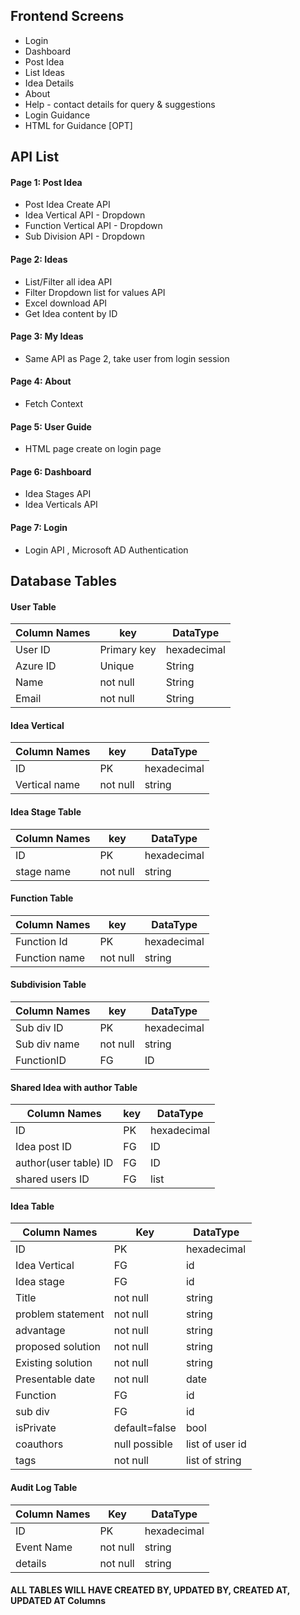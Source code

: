 ## Frontend Screens

- Login
- Dashboard
- Post Idea
- List Ideas
- Idea Details
- About
- Help - contact details for query & suggestions
- Login Guidance
- HTML for Guidance [OPT]

## API List

#### Page 1: Post Idea
- Post Idea Create API 
- Idea Vertical API - Dropdown
- Function Vertical API - Dropdown
- Sub Division API -  Dropdown

#### Page 2: Ideas
- List/Filter all idea API
- Filter Dropdown list for values API 
- Excel download API
- Get Idea content by ID

#### Page 3: My Ideas
- Same API as Page 2, take user from login session

#### Page 4: About
- Fetch Context

#### Page 5: User Guide
- HTML page create on login page

#### Page 6: Dashboard
- Idea Stages API
- Idea Verticals API

#### Page 7: Login
- Login API , Microsoft AD Authentication


## Database Tables

#### User Table
| Column Names  | key| DataType
| ------------- | ------------- | ------------- | 
| User ID |  Primary key | hexadecimal | 
| Azure ID | Unique | String |
| Name | not null | String |
| Email | not null |String|

#### Idea Vertical
| Column Names  | key| DataType
| ------------- | ------------- | ------------- | 
| ID | PK | hexadecimal |
| Vertical name | not null | string|

#### Idea Stage Table
| Column Names  | key| DataType
| ------------- | ------------- | ------------- |
| ID | PK | hexadecimal |
| stage name | not null | string |

#### Function Table
| Column Names  | key| DataType
| ------------- | ------------- | ------------- | 
| Function Id | PK | hexadecimal | 
| Function name | not null | string |

#### Subdivision Table
| Column Names  | key| DataType
| ------------- | ------------- | ------------- | 
| Sub div ID | PK | hexadecimal |
|Sub div name| not null | string |
| FunctionID | FG | ID|

#### Shared Idea with author Table
| Column Names  | key| DataType
| ------------- | ------------- | ------------- |
| ID | PK | hexadecimal |
| Idea post ID | FG | ID|
| author(user table) ID | FG |  ID|
| shared users ID | FG | list|

#### Idea Table
|Column Names|Key|DataType|
| ------------- | ------------- | ------------- | 
| ID | PK | hexadecimal|
|Idea Vertical | FG | id |
|Idea stage | FG | id |
| Title| not null | string |
| problem statement| not null | string |
| advantage| not null | string |
| proposed solution| not null | string |
| Existing solution|not null | string|
|Presentable date | not null | date|
| Function| FG | id |
| sub div|  FG | id |
| isPrivate | default=false| bool|
| coauthors | null possible |list of user id|
| tags | not null | list of string|

#### Audit Log Table
|Column Names|Key|DataType|
| ------------- | ------------- | ------------- | 
| ID | PK | hexadecimal|
| Event Name | not null | string|
| details | not null | string|


#### ALL TABLES WILL HAVE CREATED BY, UPDATED BY, CREATED AT, UPDATED AT Columns